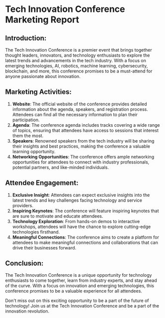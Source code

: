 # Tech Innovation Conference Marketing Report

## Introduction:
The Tech Innovation Conference is a premier event that brings together thought leaders, innovators, and technology enthusiasts to explore the latest trends and advancements in the tech industry. With a focus on emerging technologies, AI, robotics, machine learning, cybersecurity, blockchain, and more, this conference promises to be a must-attend for anyone passionate about innovation.

## Marketing Activities:
1. **Website**: The official website of the conference provides detailed information about the agenda, speakers, and registration process. Attendees can find all the necessary information to plan their participation.
2. **Agenda**: The conference agenda includes tracks covering a wide range of topics, ensuring that attendees have access to sessions that interest them the most.
3. **Speakers**: Renowned speakers from the tech industry will be sharing their insights and best practices, making the conference a valuable learning opportunity.
4. **Networking Opportunities**: The conference offers ample networking opportunities for attendees to connect with industry professionals, potential partners, and like-minded individuals.

## Attendee Engagement:
1. **Exclusive Insight**: Attendees can expect exclusive insights into the latest trends and key challenges facing technology and service providers.
2. **Inspiring Keynotes**: The conference will feature inspiring keynotes that are sure to motivate and educate attendees.
3. **Technology Exploration**: From hands-on demos to interactive workshops, attendees will have the chance to explore cutting-edge technologies firsthand.
4. **Meaningful Connections**: The conference aims to create a platform for attendees to make meaningful connections and collaborations that can drive their businesses forward.

## Conclusion:
The Tech Innovation Conference is a unique opportunity for technology enthusiasts to come together, learn from industry experts, and stay ahead of the curve. With a focus on innovation and emerging technologies, this conference promises to be a valuable experience for all attendees.

Don't miss out on this exciting opportunity to be a part of the future of technology! Join us at the Tech Innovation Conference and be a part of the innovation revolution.
